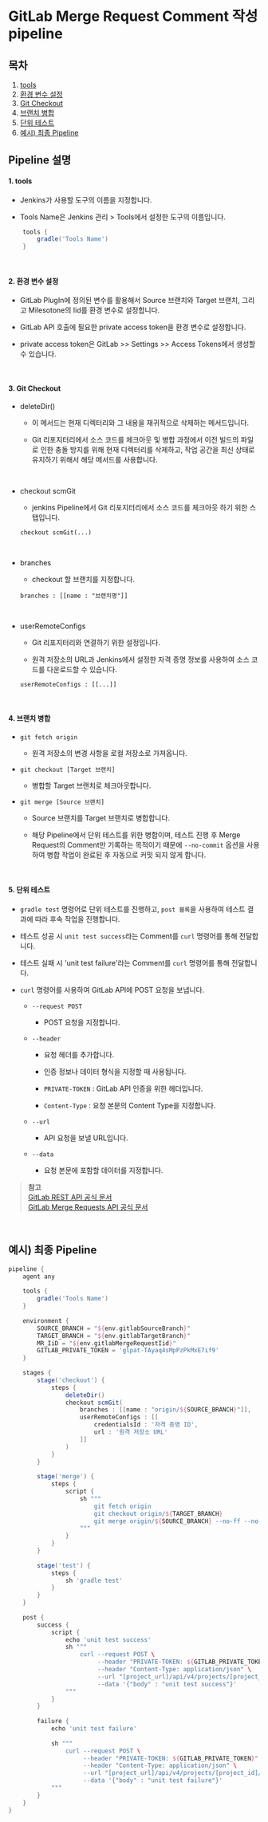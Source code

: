 # GitLab Merge Request Comment 작성 pipeline

## 목차

1. [tools](#1-tools)
2. [환경 변수 설정](#2-환경-변수-설정)
3. [Git Checkout](#3-git-checkout)
4. [브랜치 병합](#4-브랜치-병합)
5. [단위 테스트](#5-단위-테스트)
6. [예시) 최종 Pipeline](#6-예시-최종-pipeline)

## Pipeline 설명

#### 1. tools

- Jenkins가 사용할 도구의 이름을 지정합니다.

- Tools Name은 Jenkins 관리 > Tools에서 설정한 도구의 이름입니다.

```groovy
    tools {
        gradle('Tools Name')
    }
```

<br/>

#### 2. 환경 변수 설정

- GitLab PlugIn에 정의된 변수를 활용해서 Source 브랜치와 Target 브랜치, 그리고 Milesotone의 Iid를 환경 변수로 설정합니다.

- GitLab API 호출에 필요한 private access token을 환경 변수로 설정합니다.

- private access token은 GitLab >> Settings >> Access Tokens에서 생성할 수 있습니다.

<br/>

#### 3. Git Checkout

- deleteDir()

    - 이 메서드는 현재 디렉터리와 그 내용을 재귀적으로 삭제하는 메서드입니다.

    - Git 리포지터리에서 소스 코드를 체크아웃 및 병합 과정에서 이전 빌드의 파일로 인한 충돌 방지를 위해 현재 디렉터리를 삭제하고, 작업 공간을 최신 상태로 유지하기 위해서 해당 메서드를 사용합니다.

<br/>

- checkout scmGit

    - jenkins Pipeline에서 Git 리포지터리에서 소스 코드를 체크아웃 하기 위한 스탭입니다.

    ```
    checkout scmGit(...)
    ```

<br/>

- branches

    - checkout 할 브랜치를 지정합니다.

    ```
    branches : [[name : "브랜치명"]]
    ```

<br/>

- userRemoteConfigs

    - Git 리포지터리와 연결하기 위한 설정입니다.

    - 원격 저장소의 URL과 Jenkins에서 설정한 자격 증명 정보를 사용하여 소스 코드를 다운로드할 수 있습니다.

    ```
    userRemoteConfigs : [[...]]
    ```

<br/>

#### 4. 브랜치 병합

- `git fetch origin`

    - 원격 저장소의 변경 사항을 로컬 저장소로 가져옵니다.

- `git checkout [Target 브랜치]`

    - 병합할 Target 브랜치로 체크아웃합니다.

- `git merge [Source 브랜치]`

    - Source 브랜치를 Target 브랜치로 병합합니다.

    - 해당 Pipeline에서 단위 테스트를 위한 병합이며, 테스트 진행 후 Merge Request의 Comment만 기록하는 목적이기 때문에 `--no-commit` 옵션을 사용하여 병합 작업이 완료된 후 자동으로 커밋 되지 않게 합니다.

<br/>

#### 5. 단위 테스트

- `gradle test` 명령어로 단위 테스트를 진행하고, `post 블록`을 사용하여 테스트 결과에 따라 후속 작업을 진행합니다.

- 테스트 성공 시 `unit test success`라는 Comment를 `curl` 명령어를 통해 전달합니다.

- 테스트 실패 시 'unit test failure'라는 Comment를 `curl` 명령어를 통해 전달합니다.

- `curl` 명령어를 사용하여 GitLab API에 POST 요청을 보냅니다.

    - `--request POST`

        - POST 요청을 지정합니다.
    
    - `--header`

        - 요청 헤더를 추가합니다.

        - 인증 정보나 데이터 형식을 지정할 때 사용됩니다.

        - `PRIVATE-TOKEN` : GitLab API 인증을 위한 헤더입니다.

        - `Content-Type` : 요청 본문의 Content Type을 지정합니다.

    - `--url`

        - API 요청을 보낼 URL입니다.

    - `--data`

        - 요청 본문에 포함할 데이터를 지정합니다.

>**참고** <br/>
>[GitLab REST API 공식 문서](https://docs.gitlab.com/ee/api/rest/) <br/>
>[GitLab Merge Requests API 공식 문서](https://docs.gitlab.com/ee/api/merge_requests.html)

<br/>

## 예시) 최종 Pipeline

```groovy
pipeline {
    agent any
    
    tools {
        gradle('Tools Name')
    }
    
    environment {
        SOURCE_BRANCH = "${env.gitlabSourceBranch}"
        TARGET_BRANCH = "${env.gitlabTargetBranch}"
        MR_IiD = "${env.gitlabMergeRequestIid}"
        GITLAB_PRIVATE_TOKEN = 'glpat-TAyaq4sMpPzPkMxE7if9'
    }
    
    stages {
        stage('checkout') {
            steps {
                deleteDir()
                checkout scmGit(
                    branches : [[name : "origin/${SOURCE_BRANCH}"]],
                    userRemoteConfigs : [[
                        credentialsId : '자격 증명 ID',
                        url : '원격 저장소 URL'
                    ]]
                )
            }
        }
        
        stage('merge') {
            steps {
                script {
                    sh """
                        git fetch origin
                        git checkout origin/${TARGET_BRANCH}
                        git merge origin/${SOURCE_BRANCH} --no-ff --no-commit
                    """
                }
            }
        }
        
        stage('test') {
            steps {
                sh 'gradle test'
            }
        }
    }
    
    post {
        success {
            script {
                echo 'unit test success'
                sh """
                    curl --request POST \
                         --header "PRIVATE-TOKEN: ${GITLAB_PRIVATE_TOKEN}" \
                         --header "Content-Type: application/json" \
                         --url "[project_url]/api/v4/projects/[project_id]/merge_requests/${MR_IiD}/notes" \
                         --data '{"body" : "unit test success"}'
                """
            }
        }
        
        failure {
            echo 'unit test failure'
            
            sh """
                curl --request POST \
                     --header "PRIVATE-TOKEN: ${GITLAB_PRIVATE_TOKEN}" \
                     --header "Content-Type: application/json" \
                     --url "[project_url]/api/v4/projects/[project_id]/merge_requests/${MR_IiD}/notes" \
                     --data '{"body" : "unit test failure"}'
            """
        }
    }
}
```
